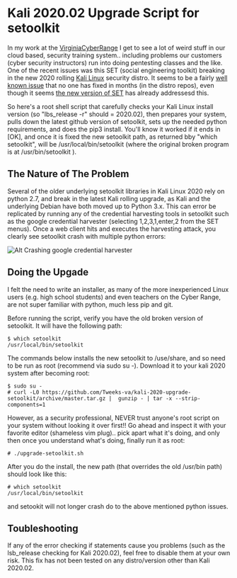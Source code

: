 # Kali 2020.02 Upgrade Script for setoolkit #

In my work at the [VirginiaCyberRange](https://virginiacyberrange.org) I get to see a lot of weird stuff in our cloud based, security training system.. including problems our customers (cyber security instructors) run into doing pentesting classes and the like. One of the recent issues was this SET (social engineering toolkit) breaking in the new 2020 rolling [Kali Linux](https://www.kali.org/) security distro. It seems to be a fairly [well known issue](https://github.com/trustedsec/social-engineer-toolkit/issues/772) that no one has fixed in months (in the distro repos), even though it seems [the new version of SET]() has already addressesd  this.

So here's a root shell script that carefully checks your Kali Linux install version (so "lbs_release -r" should = 2020.02), then prepares your system, pulls down the latest github version of setoolkit, sets up the needed python requirements, and does the pip3 install.  You'll know it worked if it ends in [OK], and once it is fixed the new setoolkit path, as returned bby "which setoolkit", will be /usr/local/bin/setoolkit (where the original broken program is at /usr/bin/setoolkit ).   

## The Nature of The Problem ##

Several of the older underlying setoolkit libraries in Kali Linux 2020 rely on python 2.7, and break in the latest Kali rolling upgrade, as Kali and the underlying Debian have both moved up to Python 3.x. This can error be replicated by running any of the credential harvesting tools in setoolkit such as the google credential harvester (selecting 1,2,3,1,enter,2 from the SET menus). Once a web client hits and executes the harvesting attack, you clearly see setoolkit crash with multiple python errors:

![Alt Crashing google credential harvester](https://user-images.githubusercontent.com/1731305/90028387-9e22d500-dc87-11ea-81f8-55f278f85528.png "Crashing google credential harvester")

## Doing the Upgade ##

I felt the need to write an installer, as many of the more inexperienced Linux users (e.g. high school students) and even teachers on the Cyber Range, are not super familiar with python, much less pip and git.  

Before running the script, verify you have the old broken version of setoolkit. It will have the following path:
```
$ which setoolkit
/usr/local/bin/setoolkit
```

The commands below installs the new setoolkit to /use/share, and so need to be run as root (recommend via sudo su -).  Download it to your kali 2020 system after becoming root:
```
$ sudo su -
# curl -L0 https://github.com/Tweeks-va/kali-2020-upgrade-setoolkit/archive/master.tar.gz |  gunzip - | tar -x --strip-components=1
```
However, as a security professional, NEVER trust anyone's root script on your system without looking it over first!!  Go ahead and inspect it with your favorite editor (shameless vim plug).. pick apart what it's doing, and only then once you understand what's doing, finally run it as root:
```
# ./upgrade-setoolkit.sh
```

After you do the install, the new path (that overrides the old /usr/bin path) should look like this:
```
# which setoolkit
/usr/local/bin/setoolkit
```
and setookit will not longer crash do to the above mentioned python issues.

## Toubleshooting ##

If any of the error checking if statements cause you problems (such as the lsb_release checking for Kali 2020.02), feel free to disable them at your own risk. This fix has not been tested on any distro/version other than Kali 2020.02.

